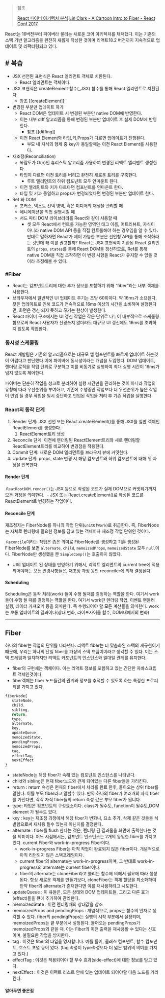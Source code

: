 > 참조
> 
> [React 파이버 아키텍처 분석](https://d2.naver.com/helloworld/2690975)
> [Lin Clark - A Cartoon Intro to Fiber - React Conf 2017](https://www.youtube.com/watch?v=ZCuYPiUIONs&t=1334s)


React는 16버전부터 파이버라 불리는 새로운 코어 아키텍처를 채택했다. 이는 기존의 스택 기반 알고리즘을 완전히 새롭게 작성한 것이며 리액트18.2 버전까지 지속적으로 업데이트 및 리팩터링되고 있다.

## # 복습

- JSX 선언된 표현식은 React 엘리먼트 객체로 치환된다.
	- React 엘리먼트는 객체이다.
- JSX 표현식은 createElement 함수(_JSX) 함수를 통해 React 엘리먼트로 치환된다.
	- 참조 [[createElement]]
- 변경된 부분만 업데이트 하기
	- React DOM은 업데이트 시 변경된 부분만 native DOM에 반영한다.
	- 이는 내부 diff 알고리즘을 통해 변경된 부분만 업데이트 후 실제 DOM에 반영한다.
		- 참조 [[diffing]]
	- 이전 React Element와 타입,키,Props가 다르면 업데이트가 진행된다.
		- 부모 내 자식의 형제 중 key가 동일할때는 이전 React Element를 사용한다.
- 재조정(Reconciliation)
	- 복잡도가 O(n)인 휴리스틱 알고리즘 사용하여 변경된 리액트 엘리멘트 생성한다.
	- 타입이 다르면 이전 트리를 버리고 완전히 새로운 트리를 구축한다.
		- 루트 엘리먼트의 하위 컴포넌트 모두 언마운트 된다.
	- 이전 엘레민트와 키가 다르다면 컴포넌트를 언마운트 한다.
	- 타입 및 키과 동일하고 props가 변경되었다면 변경된 부분만 업데이트 한다.
- Ref 와 DOM
	- 포커스, 텍스트 선택 영역, 혹은 미디어의 재생을 관리할 때
	- 애니메이션을 직접 실행시킬 때
	- 서드 파티 DOM 라이브러리를 React와 같이 사용할 때
		- 셋 모두 React에서 컨트롤 가능한 영역인 태그 이름, 어트리뷰트, 자식이 아니라 native DOM API 등을 직접 컨트롤해야 하는 경우임을 알 수 있다. 반대로 말하자면 React가 제어 가능한 부분은 선언형 API를 통해 조작하라는 것인데 왜 이를 권고할까? React는 JSX 표현식이 치환된 React 엘리먼트의 `props`, `states`를 통해 React DOM을 갱신하므로, Ref를 통해 native DOM을 직접 조작하면 이 변경 사항을 React가 유지할 수 없을 것이라 추정해볼 수 있다.

### #Fiber

- React는 컴포넌트트리에 대한 추가 정보를 포함하기 위해 “fiber”라는 내부 객체를 사용한다.
- 브라우저에서 일반적인 UI 업데이트 주기는 초당 60회이다. 약 16ms가 소요된다. 잦은 업데이트로 인해 코드가 연속적으로 16ms 이상의 시간을 소비하며 실행된다면, 화면은 갱신 되지 못하고 끊기는 현상이 발생한다.
- React 파이버 구조에서는 UI 갱신 작업은 작은 단위로 나누어 내부적으로 스케줄링 함으로써 React 사용자가 신경쓰지 않더라도 대규모 UI 갱신에도 16ms를 초과하지 않도록 작업한다.

### 동시성 스케줄링

React 개발팀은 기존의 알고리즘으로는 대규모 앱 컴포넌트를 빠르게 업데이트 하는것이 어렵다고 판단했다.이에 파이버에 동시성이라는 개념을 도입했다. DOM 업데이트, 렌더링 로직을 작업 단위로 구분하고 이를 비동기로 실행하여 최대 실행 시간이 16ms가 넘지 않도록 제어한다.

파이버는 단순히 작업을 청크로 분리하여 실행 시간만을 관리하는 것이 아니라 작업의 유형에 따라 우선순위를 부여하고, 기존에 수행중인 작업보다 더 우선순위가 높은 작업이 인입 될 경우 작업을 일시 중단하고 인입된 작업을 처리 후 기존 작업을 실행한다.

### React의 동작 단계

1. Render 단계: JSX 선언 또는 React.createElement()를 통해 JSX를 일반 객체인 ReactElemen를 생성한다.
	1. ReactElement트리 생성
2. Reconcile 단계: 이전에 렌더링된 ReactElement트리와 새로 렌더링할 ReactElement트리를 비교하여 변경점을 적용한다.
3. Commit 단계: 새로운 DOM 엘리먼트를 브라우저 뷰에 커밋한다.
4. Update 단계: props, state 변경 시 해당 컴포넌트와 하위 컴포넌트에 대해 위 과정을 반복한다.

#### Render 단계

 `ReatRootDOM.render()`는 JSX 등으로 작성된 코드가 실제 DOM으로 커밋되기까지 모든 과정을 의미한다.
 - JSX 또는 React.createElement()로 작성된 코드를 ReactElement로 변경하는 작업이다.

#### Reconcile 단계

재조정자는 FiberNode를 하나의 작업 단위(`unitOfWork`)로 취급한다. 즉, FiberNode는 자체로 렌더링에 필요한 정보를 담고 있는 객체이자 재조정 작업 단위인 것이다.

 `Reconcile`이라는 작업은 좁은 의미로 FiberNode를 생성하고 기존 생성된 FiberNode를 보면 `alternate`, `child`, `memoizedProps`, `memoizedState` 모두 `null`이다. FiberNode만 생성했을 뿐 `SimpleComp()`는 호출하지 않았다.

- UI의 업데이트 된 상태를 반영하기 위해서, 리액트 엘리먼트의 current tree에 적용되어야하는 모든 변경사항들은, 재조정 과정 동안 reconciler에 의해 결정된다.

#### Scheduling

Scheduling은 동작 처리(work) 들이 수행 될때를 결정하는 역할을 한다. 여기서 work들이 수행 될 때를 결정하는 역할을 한다. 여기서 work란 렌더링 작업, 이벤트 핸들러 실행, 데이터 가져오기 등을 의미한다. 즉 수행되어야 할 모든 계산들을 의미한다. work는 보통 업데이트의 결과이다(상태 변화, 라이프사이클 함수, DOM내에서의 변화)

---
## Fiber

하나의 fiber는 작업의 단위를 나타낸다. 리액트 fiber는 더 맞춤화된 스택의 재규현이기 때문에, 우리는 하나의 단일 fiber를 가상의 스택 프렘이이라고 생각할 수 있다. 이는 스택 프레임과 일치하지만 리액트 커포넌트의 인스턴스와 일대일 관계를 유지한다.

- fiber의 구현체는 객체이다. 이는 리액트 정보를 포함하고 있는 간단한 자바스크립트 객체인것이다.
- fiber객체는 fiber 노드들간의 관계와 정보를 추적할 수 있도록 하는 특정한 프로퍼티를 가지고 있다.

```javascript
fiberNode{  
   stateNode,
   child,
   sibling,
   return,
   type,
   alternate,
   key,
   updateQueue,
   memoizedState,
   pendingProps,
   memoizedProps,
   tag,
   effectTag,
   nextEffect
}
```

- stateNode는 해당 fiber가 속해 있는 컴포넌트 인스턴스를 나타낸다.
- child와 sibling은 현재 fiber노드와 관계 되어있는 다른 fiber들을 가리킨다.
- return : return 속성은 현재의 fiber에서 처리를 완료 한후, 돌아오는 상위 fiber를 말한다. 이를 부모 fiber라고 말할수 있다. 만약 하나의 fiber가 여러개의 자식 fiber를 가진다면, 각각 자식 fiber들의 return 속성 값은 부모 fiber가 됩니다.  
-  type: 타입은 컴포넌트의 구성요소이다. class가 될수도, function이 될수도,DOM element 가 될수도 있다.
- key : key는 재조정 과정에서 해당 fiber가 변화나, 요소 추가, 삭제 같은 것들을 식별함으로써 재사용 될수 있는지 아닌지를 결정한다.
- alternate : fiber를 flush 한다는 것은, 렌더링 된 결과물을 화면에 출력한다는 것을 의미이다.  어느 시점에서든, 컴포넌트 인스턴스는 2개의 동일한 fiber를 가지고 있다. current Fiber와 work-in-progress Fiber이다. 
	- work-in-progress Fiber는 아직 작업이 완료되지 않은 fiber이다. 개념적으로 아직 리턴되지 않은 스택프레임이다.  
	- current fiber의 alternate는 work-in-progress이며, 그 반대로 work-in-progress의 alternate는 current fiber이다.  
	- fiber의 alternate는 cloneFiber라고 불리는 함수에 의해서 필요에 따라 생성된다.  항상 새로운 객체를 만들기보다, cloneFiber는 객체 할당을 최소화하여 만약 fiber의 alternate가 존재한다면 이를 재사용하려고 시도한다.
- updateQueue : 이 큐들은, 모든 상태와 DOM 업데이트들, 그리고 다른 효과(effect)들을 큐에 추가하여 관리한다.
- memoizedState : 이전 렌더링때의 상태값을 참조
- memoizedProps and pendingProps : 개념적으로, props는 함수의 인자로 생각할 수 있다.  fiber의 pendingProps는 실행의 시작 부분에서 설정되며, memoizedProps는 끝 부분에서 설정된다. 들어오는 pendingProps가 memoizedProps와 같을 때, 이는 Fiber의 이전 출력을 재사용할 수 있다는 신호이며, 불필요한 작업을 방지한다.
- tag : 이것은 fiber의 타입을 명시합니다. 예를 들어, 클래스 컴포넌트, 함수 컴포넌트, 호스트 포털 등이 있다. (tag 속성이 type속성보다 더 넓은 범위의 의미를 가지고 있다.)
- effectTag : 이것은 적용되어야 할 부수 효과(side-effect)에 대한 정보를 담고 있다.
- nextEffect : 이것은 이펙트 리스트 안에 있는 업데이트 되어야할 다음 노드를 가리킨다.

#### 알아두면 좋은점
